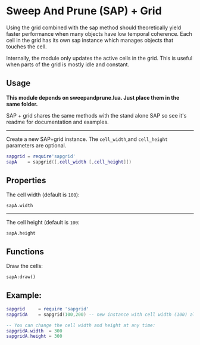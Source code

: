 # Sweep And Prune (SAP) + Grid

Using the grid combined with the sap method should theoretically yield faster performance when many objects have low temporal coherence. Each cell in the grid has its own sap instance which manages objects that touches the cell.

Internally, the module only updates the active cells in the grid. This is useful when parts of the grid is mostly idle and constant.

## Usage

**This module depends on sweepandprune.lua. Just place them in the same folder.**

SAP + grid shares the same methods with the stand alone SAP so see it's readme for documentation and examples.

---
Create a new SAP+grid instance. The `cell_width`,and `cell_height` parameters are optional.

````lua
sapgrid = require'sapgrid'
sapA    = sapgrid([,cell_width [,cell_height]])
````

## Properties

The cell width (default is `100`):

`sapA.width`

---
The cell height (default is `100`:

`sapA.height`

## Functions

Draw the cells:

`sapA:draw()`

## Example:
	
````lua
sapgrid		= require 'sapgrid'
sapgridA	= sapgrid(100,200) -- new instance with cell width (100) along the x-axis and cell height (200) along the y-axis

-- You can change the cell width and height at any time:
sapgridA.width  = 300
sapgridA.height = 300
````